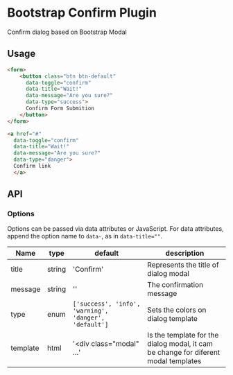 # Bootstrap Confirm Plugin
Confirm dialog based on Bootstrap Modal

## Usage
```html
<form>
    <button class="btn btn-default" 
      data-toggle="confirm" 
      data-title="Wait!" 
      data-message="Are you sure?"
      data-type="success">
      Confirm Form Submition
    </button>
</form>

<a href="#" 
  data-toggle="confirm" 
  data-title="Wait!" 
  data-message="Are you sure?"
  data-type="danger">
  Confirm link
  </a>
```

## API
### Options

Options can be passed via data attributes or JavaScript. For data attributes, append the option name to `data-`, as in `data-title=""`.

|Name|type|default|description|
|---|---|---|---|
|title|string|'Confirm'|Represents the title of dialog modal|
|message|string|''|The confirmation message|
|type|enum|`['success', 'info', 'warning', 'danger', 'default']`|Sets the colors on dialog template|
|template|html|'<div class="modal" ...'|Is the template for the dialog modal, it cam be change for diferent modal templates|

